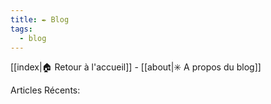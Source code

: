 ```yaml
---
title: ✒️ Blog
tags:
  - blog
---
```


[[index|🏠 Retour à l'accueil]] - [[about|✳️ A propos du blog]]

Articles Récents: